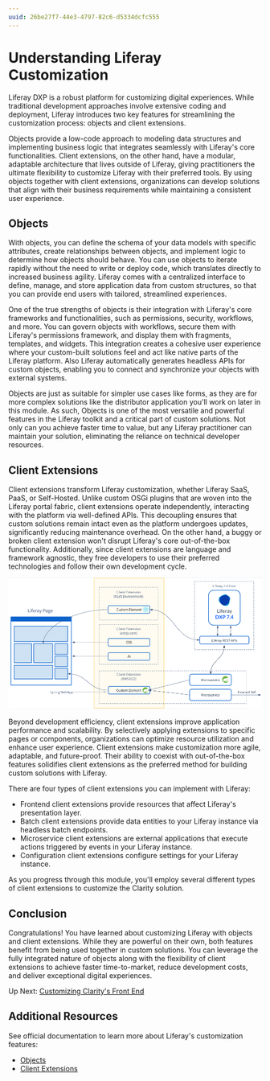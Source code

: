 ```yaml
---
uuid: 26be27f7-44e3-4797-82c6-d5334dcfc555
---
```

# Understanding Liferay Customization

Liferay DXP is a robust platform for customizing digital experiences. While traditional development approaches involve extensive coding and deployment, Liferay introduces two key features for streamlining the customization process: objects and client extensions.

Objects provide a low-code approach to modeling data structures and implementing business logic that integrates seamlessly with Liferay's core functionalities. Client extensions, on the other hand, have a modular, adaptable architecture that lives outside of Liferay, giving practitioners the ultimate flexibility to customize Liferay with their preferred tools. By using objects together with client extensions, organizations can develop solutions that align with their business requirements while maintaining a consistent user experience.

## Objects

With objects, you can define the schema of your data models with specific attributes, create relationships between objects, and implement logic to determine how objects should behave. You can use objects to iterate rapidly without the need to write or deploy code, which translates directly to increased business agility. Liferay comes with a centralized interface to define, manage, and store application data from custom structures, so that you can provide end users with tailored, streamlined experiences.

<!--TASK: Add Diagram-->

One of the true strengths of objects is their integration with Liferay's core frameworks and functionalities, such as permissions, security, workflows, and more. You can govern objects with workflows, secure them with Liferay's permissions framework, and display them with fragments, templates, and widgets. This integration creates a cohesive user experience where your custom-built solutions feel and act like native parts of the Liferay platform. Also Liferay automatically generates headless APIs for custom objects, enabling you to connect and synchronize your objects with external systems. 

Objects are just as suitable for simpler use cases like forms, as they are for more complex solutions like the distributor application you'll work on later in this module. As such, Objects is one of the most versatile and powerful features in the Liferay toolkit and a critical part of custom solutions. Not only can you achieve faster time to value, but any Liferay practitioner can maintain your solution, eliminating the reliance on technical developer resources. 

## Client Extensions

Client extensions transform Liferay customization, whether Liferay SaaS, PaaS, or Self-Hosted. Unlike custom OSGi plugins that are woven into the Liferay portal fabric, client extensions operate independently, interacting with the platform via well-defined APIs. This decoupling ensures that custom solutions remain intact even as the platform undergoes updates, significantly reducing maintenance overhead. On the other hand, a buggy or broken client extension won't disrupt Liferay's core out-of-the-box functionality. Additionally, since client extensions are language and framework agnostic, they free developers to use their preferred technologies and follow their own development cycle.

![Client extensions are made up of a mix of technologies and you can use them to build your custom solutions.](./understanding-liferay-customization/images/01.png)

Beyond development efficiency, client extensions improve application performance and scalability. By selectively applying extensions to specific pages or components, organizations can optimize resource utilization and enhance user experience. Client extensions make customization more agile, adaptable, and future-proof. Their ability to coexist with out-of-the-box features solidifies client extensions as the preferred method for building custom solutions with Liferay.

There are four types of client extensions you can implement with Liferay:

* Frontend client extensions provide resources that affect Liferay's presentation layer.
* Batch client extensions provide data entities to your Liferay instance via headless batch endpoints.
* Microservice client extensions are external applications that execute actions triggered by events in your Liferay instance.
* Configuration client extensions configure settings for your Liferay instance.

<!-- TASK: Add Diagram-->

As you progress through this module, you'll employ several different types of client extensions to customize the Clarity solution.

## Conclusion

Congratulations! You have learned about customizing Liferay with objects and client extensions. While they are powerful on their own, both features benefit from being used together in custom solutions. You can leverage the fully integrated nature of objects along with the flexibility of client extensions to achieve faster time-to-market, reduce development costs, and deliver exceptional digital experiences. 

Up Next: [Customizing Clarity's Front End](./customizing-claritys-front-end.md)

## Additional Resources

See official documentation to learn more about Liferay's customization features:

* [Objects](https://learn.liferay.com/w/dxp/liferay-development/objects)
* [Client Extensions](https://learn.liferay.com/web/guest/w/dxp/liferay-development/client-extensions)

